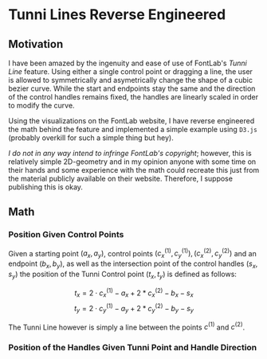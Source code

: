 # Tunni Lines Reverse Engineered

## Motivation

I have been amazed by the ingenuity and ease of use of FontLab's _Tunni Line_ feature. Using either
a single control point or dragging a line, the user is allowed to symmetrically and asymetrically
change the shape of a cubic bezier curve. While the start and endpoints stay the same and the
direction of the control handles remains fixed, the handles are linearly scaled in order to modify
the curve.

Using the visualizations on the FontLab website, I have reverse engineered the math behind the
feature and implemented a simple example using `D3.js` (probably overkill for such a simple thing
but hey).

_I do not in any way intend to infringe FontLab's copyright_; however, this is relatively simple
2D-geometry and in my opinion anyone with some time on their hands and some experience with the math
could recreate this just from the material publicly available on their website. Therefore, I suppose 
publishing this is okay.

## Math

### Position Given Control Points

Given a starting point $\left(a_x, a_y\right)$, control points $\left(c_x^{(1)}, c_y^{(1)}\right),
\left(c_x^{(2)}, c_y^{(2)}\right)$ and an endpoint $\left(b_x, b_y\right)$, as well as the 
intersection point of the control handles $(s_x, s_y)$ the position of the Tunni Control point 
$(t_x, t_y)$ is defined as follows:

$$t_x = 2 \cdot c_x^{(1)} - a_x + 2 * c_x^{(2)} - b_x - s_x$$
$$t_y = 2 \cdot c_y^{(1)} - a_y + 2 * c_y^{(2)} - b_y - s_y$$

The Tunni Line however is simply a line between the points $c^{(1)}$ and $c^{(2)}$.

### Position of the Handles Given Tunni Point and Handle Direction



